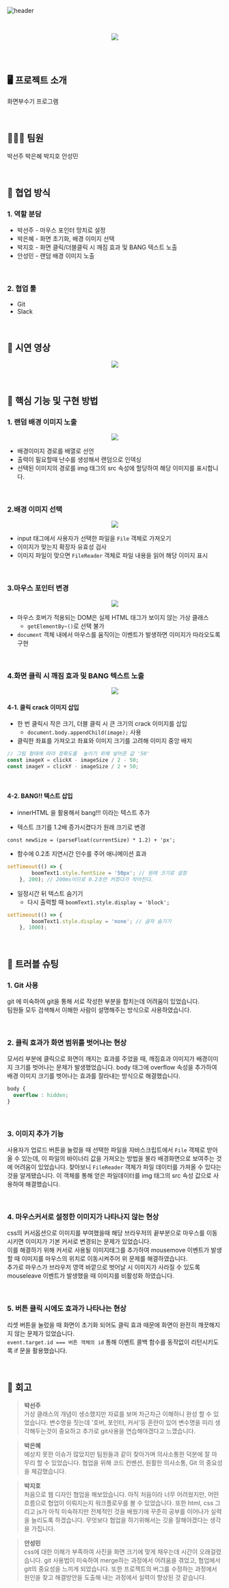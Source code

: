 ![header](https://capsule-render.vercel.app/api?type=shark&color=A6453C&height=300&section=header&text=🔨Crack%20Your%20Screen&fontSize=83&fontColor=F2E7DC&animation=fadeIn)

<br>
<p align="center">
  <img src = "https://github.com/woorifisa-service-dev-2nd/frontend-2th-crackYourScreen/assets/101613808/192abf21-79c3-483e-8ec5-a51844445fbe">
</p>


<br>
<br>

## 🖥️ 프로젝트 소개
화면부수기 프로그램

<br>

## 🧑‍🤝‍🧑 팀원
박선주 박은혜 박지호 안성민

<br>

## 💪 협업 방식

### 1. 역할 분담
- 박선주 - 마우스 포인터 망치로 설정
- 박은혜 - 화면 초기화, 배경 이미지 선택
- 박지호 - 화면 클릭/더블클릭 시 깨짐 효과 및 BANG 텍스트 노출
- 안성민 - 랜덤 배경 이미지 노출

<br>

### 2. 협업 툴
- Git
- Slack
  

<br>

## 🎥 시연 영상
<p align="center">
    <img src ="https://github.com/woorifisa-service-dev-2nd/frontend-2th-crackYourScreen/assets/101613808/6d6a885c-7845-48d0-8db7-5036281e243d">
</p>

<br>

## 📌 핵심 기능 및 구현 방법
### 1. 랜덤 배경 이미지 노출


<p align="center">
  <img src="https://github.com/woorifisa-service-dev-2nd/frontend-2th-crackYourScreen/assets/101613808/d04810f5-5b22-4a20-81b9-078ae62504c5">
</p>

- 배경이미지 경로를 배열로 선언
- 출력이 필요할때 난수를 생성해서 랜덤으로 인덱싱
- 선택된 이미지의 경로를 img 태그의 src 속성에 할당하여 해당 이미지를 표시합니다.

<br>

### 2.배경 이미지 선택

<p align="center">
  <img src="https://github.com/woorifisa-service-dev-2nd/frontend-2th-crackYourScreen/assets/101613808/c35f7352-9451-4ab8-b553-7199db11ff17">
</p>

- input 태그에서 사용자가 선택한 파일을 ``File`` 객체로 가져오기 
- 이미지가 맞는지 확장자 유효성 검사
- 이미지 파일이 맞으면 ``FileReader`` 객체로 파일 내용을 읽어 해당 이미지 표시

<br>

### 3.마우스 포인터 변경
<p align="center">
  <img src="https://github.com/woorifisa-service-dev-2nd/frontend-2th-crackYourScreen/assets/101613808/d3790252-d8ed-4e4a-affc-e29f37cf51f8">
</p>

- 마우스 호버가 적용되는 DOM은 실제 HTML 태그가 보이지 않는 가상 클래스 
   -  ``getElementBy~()``로 선택 불가
- ``document`` 객체 내에서 마우스를 움직이는 이벤트가 발생하면 이미지가 따라오도록 구현

<br>

### 4.화면 클릭 시 깨짐 효과 및 BANG 텍스트 노출
<p align="center">
  <img src="https://github.com/woorifisa-service-dev-2nd/frontend-2th-crackYourScreen/assets/101613808/3ff5d6d1-9f28-4540-b3e7-1da875ae2ea3">
</p>

#### 4-1. 클릭 crack 이미지 삽입
- 한 번 클릭시 작은 크기, 더블 클릭 시 큰 크기의 crack 이미지를 삽입
  - ``document.body.appendChild(image);`` 사용
- 클릭한 좌표를 가져오고 좌표와 이미지 크기를 고려해 이미지 중앙 배치

```js
// 그림 형태에 따라 정확도를  높이기 위해 넣어준 값 '50'
const imageX = clickX - imageSize / 2 - 50;
const imageY = clickY - imageSize / 2 + 50;
```

<br>

#### 4-2. BANG!! 텍스트 삽입

- innerHTML 을 활용해서 bang!!! 이라는 텍스트 추가

- 텍스트 크기를 1.2배 증가시켰다가 원래 크기로 변경

``const newSize = (parseFloat(currentSize) * 1.2) + 'px';`` 


- 함수에 0.2초 지연시간 인수를 주어 애니메이션 효과

```js
setTimeout(() => {
        boomText1.style.fontSize = '50px'; // 원래 크기로 설정
    }, 200); // 200ms이므로 0.2초만 커졌다가 작아진다.
```

- 일정시간 뒤 텍스트 숨기기
  - 다시 출력할 때 ``boomText1.style.display = 'block';``

```js
setTimeout(() => {
        boomText1.style.display = 'none'; // 글자 숨기기
    }, 1000);
```

<br>

## 🔫 트러블 슈팅
### 1. Git 사용
git 에 미숙하여 git을 통해 서로 작성한 부분을 합치는데 어려움이 있었습니다. <br>
팀원들 모두 검색해서 이해한 사람이 설명해주는 방식으로 사용하였습니다.

<br>


### 2. 클릭 효과가 화면 범위를 벗어나는 현상
모서리 부분에 클릭으로 화면이 깨지는 효과를 주었을 때, 깨짐효과 이미지가 배경이미지 크기를 벗어나는 문제가 발생했었습니다.
body 태그에 overflow 속성을 추가하여 배경 이미지 크기를 벗어나는 효과를 잘라내는 방식으로 해결했습니다.
```css
body {
  overflow : hidden; 
}
```
<br>

### 3. 이미지 추가 기능
사용자가 업로드 버튼을 눌렀을 때 선택한 파일을 자바스크립트에서 ``File`` 객체로 받아올 수 있는데, 이 파일의 바이너리 값을 가져오는 방법을 몰라 배경화면으로 보여주는 것에 어려움이 있었습니다.
찾아보니 ``FileReader`` 객체가 파일 데이터를 가져올 수 있다는 것을 알게됐습니다. 이 객체를 통해 얻은 파일데이터를 img 태그의 src 속성 값으로 사용하여 해결했습니다.

<br>

### 4. 마우스커서로 설정한 이미지가 나타나지 않는 현상
css의 커서옵션으로 이미지를 부여했을때 해당 브라우저의 끝부분으로 마우스를 이동시키면 이미지가 기본 커서로 변경되는 문제가 있었습니다. <br>
이를 해결하기 위해 커서로 사용될 이미지태그를 추가하여 mousemove 이벤트가 발생할 때 이미지를 마우스의 위치로 이동시켜주어 위 문제를 해결하였습니다. <br>
추가로 마우스가 브라우저 영역 바깥으로 벗어날 시 이미지가 사라질 수 있도록 mouseleave 이벤트가 발생했을 때 이미지를 비활성화 하였습니다.

<br>

### 5. 버튼 클릭 시에도 효과가 나타나는 현상
리셋 버튼을 눌렀을 때 화면이 초기화 되어도 클릭 효과 때문에 화면이 완전히 깨끗해지지 않는 문제가 있었습니다. <br>
`event.target.id === 버튼 객체의 id` 통해 이벤트 콜백 함수를 동작없이 리턴시키도록 if 문을 활용했습니다.

<br>

## 📝 회고
> **박선주**
> <br> 
가상 클래스의 개념이 생소했지만 자료를 보며 차근차근 이해하니 완성 할 수 있었습니다. 변수명을 짓는데 '호버, 포인터, 커서'등 혼란이 있어 변수명을 미리 생각해두는것이 중요하고 추가로 git사용을 연습해야겠다고 느꼈습니다.

> **박은혜**
> <br> 
예상치 못한 이슈가 많았지만 팀원들과 같이 찾아가며 의사소통한 덕분에 잘 마무리 할 수 있었습니다. 협업을 위해 코드 컨벤션, 원활한 의사소통, Git 의 중요성을 체감했습니다.

> **박지호**
> <br> 
처음으로 웹 디자인 협업을 해보았습니다. 아직 처음이라 너무 어려웠지만, 어떤 흐름으로 협업이 이뤄지는지 워크플로우를 볼 수 있었습니다. 또한 html, css 그리고 js가 아직 미숙하지만 전체적인 것을 배웠기에 꾸준히 공부를 이어나가 실력을 늘리도록 하겠습니다. 무엇보다 협업을 하기위해서는 깃을 잘해야겠다는 생각을 가집니다.

> **안성민**
> <br> 
css에 대한 이해가 부족하여 사진을 화면 크기에 맞게 채우는데 시간이 오래걸렸습니다. git 사용법이 미숙하여 merge하는 과정에서 어려움을 겪었고, 협업에서 git의 중요성을 느끼게 되었습니다. 또한 프로젝트의 버그를 수정하는 과정에서 원인을 찾고 해결방안을 도출해 내는 과정에서 실력이 향상된 것 같습니다.
